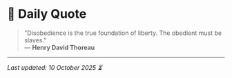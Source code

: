 # 📜 Daily Quote

> "Disobedience is the true foundation of liberty. The obedient must be slaves."  
> — **Henry David Thoreau**

---

_Last updated: 10 October 2025 ⏳_
